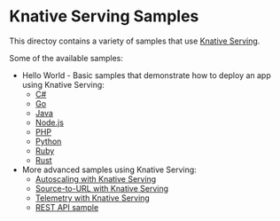 # Knative Serving Samples

This directoy contains a variety of samples that use [Knative Serving](https://github.com/knative/serving).

Some of the available samples:

* Hello World - Basic samples that demonstrate how to deploy an app using
  Knative Serving:
  * [C#](helloworld-csharp/README.md)
  * [Go](helloworld-go/README.md)
  * [Java](helloworld-java/README.md)
  * [Node.js](helloworld-nodejs/README.md)
  * [PHP](helloworld-php/README.md)
  * [Python](helloworld-python/README.md)
  * [Ruby](helloworld-ruby/README.md)
  * [Rust](helloworld-rust/README.md)
* More advanced samples using Knative Serving:
  * [Autoscaling with Knative Serving](./samples/autoscale-go/README.md)
  * [Source-to-URL with Knative Serving](./samples/source-to-url-go/README.md)
  * [Telemetry with Knative Serving](./samples/telemetry-go/README.md)
  * [REST API sample](./samples/rest-ap-go/README.md)
